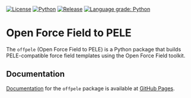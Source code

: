 [![License](https://img.shields.io/badge/License-MIT-blue.svg)](https://lbesson.mit-license.org/)
[![Python](https://img.shields.io/badge/python-3.6%2C%203.7-blue.svg)](https://martimunicoy.github.io/offpele)
[![Release](https://img.shields.io/github/release/martimunicoy/offpele.svg)](https://github.com/martimunicoy/offpele/releases/)
[![Language grade: Python](https://img.shields.io/lgtm/grade/python/g/martimunicoy/offpele.svg?logo=lgtm&logoWidth=18)](https://lgtm.com/projects/g/martimunicoy/offpele/context:python)
 
# Open Force Field to PELE
The `offpele` (Open Force Field to PELE) is a Python package that builds PELE-compatible force field templates using the Open Force Field toolkit.

## Documentation
[Documentation](https://martimunicoy.github.io/offpele) for the `offpele` package is available at [GitHub Pages](https://martimunicoy.github.io/offpele).
